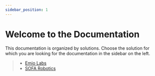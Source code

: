 ```yaml
---
sidebar_position: 1
---
```


# Welcome to the Documentation

This documentation is organized by solutions.
Choose the solution for which you are looking for the documentation in the sidebar on the left.

> - [Emio Labs](/docs/category/emio-labs)
> - [SOFA Robotics](/docs/category/sofa-robotics)

